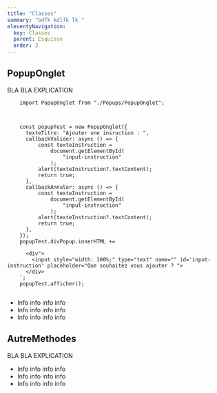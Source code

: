 ```yaml
---
title: "Classes"
summary: "bdfk kdlfk lk "
eleventyNavigation:
  key: Classes
  parent: Esquisse
  order: 3
---
```


## PopupOnglet

BLA BLA EXPLICATION

```shell
    import PopupOnglet from "./Popups/PopupOnglet";



    const popupTest = new PopupOnglet({
      texteTitre: "Ajouter une insruction : ",
      callbackValider: async () => {
          const texteInstruction =
              document.getElementById(
                  "input-instruction"
              );
          alert(texteInstruction?.textContent);
          return true;
      },
      callbackAnnuler: async () => {
          const texteInstruction =
              document.getElementById(
                  "input-instruction"
              );
          alert(texteInstruction?.textContent);
          return true;
      },
    });
    popupTest.divPopup.innerHTML +=
    `
      <div">
        <input style="width: 100%;" type="text" name="" id='input-instruction' placeholder="Que souhaitez vous ajouter ? ">
      </div>
    `;
    popupTest.afficher();


```

- Info info info info
- Info info info info
- Info info info info

## AutreMethodes

BLA BLA EXPLICATION

- Info info info info
- Info info info info
- Info info info info
